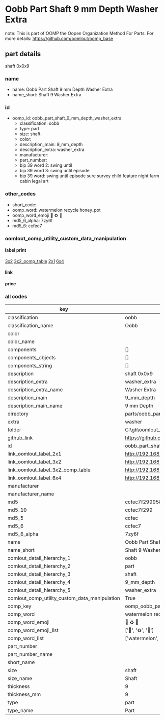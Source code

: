 # Oobb Part Shaft 9 mm Depth Washer Extra  

note: This is part of OOMP the Oopen Organization Method For Parts. For more details: https://github.com/oomlout/oomp_base

##  part details
  



shaft 0x0x9



### name
* name: Oobb Part Shaft 9 mm Depth Washer Extra
* name_short: Shaft 9 Washer Extra
### id
* oomp_id: oobb_part_shaft_9_mm_depth_washer_extra
  * classification: oobb
  * type: part
  * size: shaft
  * color: 
  * description_main: 9_mm_depth
  * description_extra: washer_extra
  * manufacturer: 
  * part_number: 
  * bip 39 word 2: swing until
  * bip 39 word 3: swing until episode
  * bip 39 word: swing until episode sure survey child feature night farm cabin legal art

### other_codes
* short_code: 
* oomp_word: watermelon recycle honey_pot
* oomp_word_emoji :watermelon: :recycle: :honey_pot:
* md5_6_alpha: 7zy6f
* md5_6: ccfec7






### oomlout_oomp_utility_custom_data_manipulation
#### label print
[3x2](http://192.168.1.245:1112/?label=oomp%207zy6f)
[3x2_oomp_table](http://192.168.1.108:1112/?label=oomp%207zy6f)
[2x1](http://192.168.1.242:1112/?label=oomp%207zy6f)
[6x4](http://192.168.1.55:1112/?label=oomp%207zy6f)    

#### link

                              

#### price







### all codes 
| key | value |  
| --- | --- |  
| classification | oobb |  
| classification_name | Oobb |  
| color |  |  
| color_name |  |  
| components | [] |  
| components_objects | [] |  
| components_string | [] |  
| description | shaft 0x0x9 |  
| description_extra | washer_extra |  
| description_extra_name | Washer Extra |  
| description_main | 9_mm_depth |  
| description_main_name | 9 mm Depth |  
| directory | parts/oobb_part_shaft_9_mm_depth_washer_extra |  
| extra | washer |  
| folder | C:\gh\oomlout_oobb_version_4_generated_parts\things\oobb_part_shaft_9_mm_depth_washer_extra |  
| github_link | https://github.com/oomlout/oomlout_oomp_part_src/tree/main/parts/oobb_part_shaft_9_mm_depth_washer_extra |  
| id | oobb_part_shaft_9_mm_depth_washer_extra |  
| link_oomlout_label_2x1 | http://192.168.1.242:1112/?label=oomp%207zy6f |  
| link_oomlout_label_3x2 | http://192.168.1.245:1112/?label=oomp%207zy6f |  
| link_oomlout_label_3x2_oomp_table | http://192.168.1.108:1112/?label=oomp%207zy6f |  
| link_oomlout_label_6x4 | http://192.168.1.55:1112/?label=oomp%207zy6f |  
| manufacturer |  |  
| manufacturer_name |  |  
| md5 | ccfec7f299958a849fed5da097fb8ee0 |  
| md5_10 | ccfec7f299 |  
| md5_5 | ccfec |  
| md5_6 | ccfec7 |  
| md5_6_alpha | 7zy6f |  
| name | Oobb Part Shaft 9 mm Depth Washer Extra |  
| name_short | Shaft 9 Washer Extra |  
| oomlout_detail_hierarchy_1 | oobb |  
| oomlout_detail_hierarchy_2 | part |  
| oomlout_detail_hierarchy_3 | shaft |  
| oomlout_detail_hierarchy_4 | 9_mm_depth |  
| oomlout_detail_hierarchy_5 | washer_extra |  
| oomlout_oomp_utility_custom_data_manipulation | True |  
| oomp_key | oomp_oobb_part_shaft_9_mm_depth_washer_extra |  
| oomp_word | watermelon recycle honey_pot |  
| oomp_word_emoji | :watermelon: :recycle: :honey_pot: |  
| oomp_word_emoji_list | [':watermelon:', ':recycle:', ':honey_pot:'] |  
| oomp_word_list | ['watermelon', 'recycle', 'honey_pot'] |  
| part_number |  |  
| part_number_name |  |  
| short_name |  |  
| size | shaft |  
| size_name | Shaft |  
| thickness | 9 |  
| thickness_mm | 9 |  
| type | part |  
| type_name | Part |  
